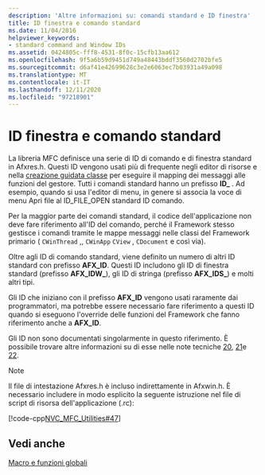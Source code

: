 ```yaml
---
description: 'Altre informazioni su: comandi standard e ID finestra'
title: ID finestra e comando standard
ms.date: 11/04/2016
helpviewer_keywords:
- standard command and Window IDs
ms.assetid: 0424805c-fff8-4531-8f0c-15cfb13aa612
ms.openlocfilehash: 9f5a6b59d9451d749a48443bddf3560d2702bfe5
ms.sourcegitcommit: d6af41e42699628c3e2e6063ec7b03931a49a098
ms.translationtype: MT
ms.contentlocale: it-IT
ms.lasthandoff: 12/11/2020
ms.locfileid: "97218901"
---
```

# <a name="standard-command-and-window-ids"></a>ID finestra e comando standard

La libreria MFC definisce una serie di ID di comando e di finestra standard in Afxres.h. Questi ID vengono usati più di frequente negli editor di risorse e nella [creazione guidata classe](mfc-class-wizard.md) per eseguire il mapping dei messaggi alle funzioni del gestore. Tutti i comandi standard hanno un prefisso **ID_** . Ad esempio, quando si usa l'editor di menu, in genere si associa la voce di menu Apri file al ID_FILE_OPEN standard ID comando.

Per la maggior parte dei comandi standard, il codice dell'applicazione non deve fare riferimento all'ID del comando, perché il Framework stesso gestisce i comandi tramite le mappe messaggi nelle classi del Framework primario ( `CWinThread` ,, `CWinApp` `CView` , `CDocument` e così via).

Oltre agli ID di comando standard, viene definito un numero di altri ID standard con prefisso **AFX_ID**. Questi ID includono gli ID di finestra standard (prefisso      **AFX_IDW_**), gli ID di stringa (prefisso **AFX_IDS_**) e molti altri tipi.

Gli ID che iniziano con il prefisso **AFX_ID** vengono usati raramente dai programmatori, ma potrebbe essere necessario fare riferimento a questi ID quando si eseguono l'override delle funzioni del Framework che fanno riferimento anche a **AFX_ID**.

Gli ID non sono documentati singolarmente in questo riferimento. È possibile trovare altre informazioni su di esse nelle note tecniche [20](../../mfc/tn020-id-naming-and-numbering-conventions.md), [21](../../mfc/tn021-command-and-message-routing.md)e [22](../../mfc/tn022-standard-commands-implementation.md).

> [!NOTE]
> Il file di intestazione Afxres.h è incluso indirettamente in Afxwin.h. È necessario includere in modo esplicito la seguente istruzione nel file di script di risorsa dell'applicazione (.rc):

[!code-cpp[NVC_MFC_Utilities#47](../../mfc/codesnippet/cpp/standard-command-and-window-ids_1.h)]

## <a name="see-also"></a>Vedi anche

[Macro e funzioni globali](../../mfc/reference/mfc-macros-and-globals.md)
